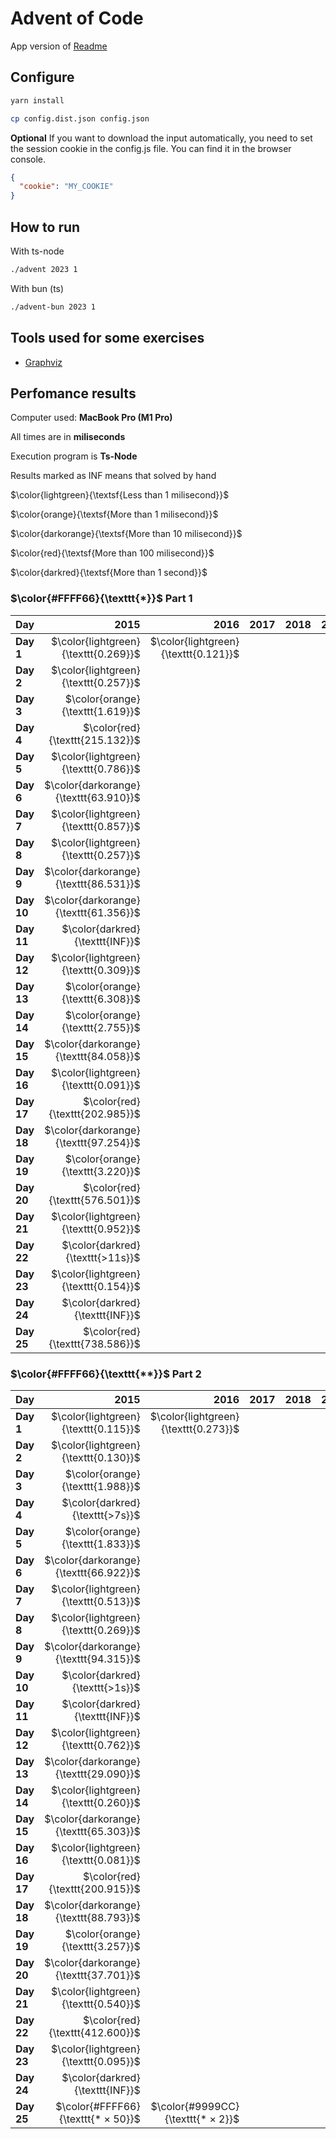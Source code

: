# Advent of Code

App version of [Readme](./README.app.md)

## Configure

```sh
yarn install
```

```sh
cp config.dist.json config.json
```

**Optional** If you want to download the input automatically, you need to set the session cookie in the config.js file. You can find it in the browser console.

```json
{
  "cookie": "MY_COOKIE"
}
```

## How to run

With ts-node

```sh
./advent 2023 1
```

With bun (ts)

```sh
./advent-bun 2023 1
```

## Tools used for some exercises

* [Graphviz](https://graphviz.org)

## Perfomance results

Computer used: **MacBook Pro (M1 Pro)**

All times are in **miliseconds**

Execution program is **Ts-Node**

Results marked as INF means that solved by hand

$\color{lightgreen}{\textsf{Less than 1 milisecond}}$

$\color{orange}{\textsf{More than 1 milisecond}}$

$\color{darkorange}{\textsf{More than 10 milisecond}}$

$\color{red}{\textsf{More than 100 milisecond}}$

$\color{darkred}{\textsf{More than 1 second}}$



### $\color{#FFFF66}{\texttt{*}}$ Part 1

| **Day** | **2015** | **2016** | **2017** | **2018** | **2019** | **2020** | **2021** | **2022** | **2023** |
|---------|---------:|---------:|---------:|---------:|---------:|---------:|---------:|---------:|---------:|
| **Day 1** | $\color{lightgreen}{\texttt{0.269}}$ | $\color{lightgreen}{\texttt{0.121}}$ |         |         |         |         |         | $\color{lightgreen}{\texttt{0.113}}$ | $\color{lightgreen}{\texttt{0.640}}$ |
| **Day 2** | $\color{lightgreen}{\texttt{0.257}}$ |         |         |         |         |         |         | $\color{lightgreen}{\texttt{0.261}}$ | $\color{lightgreen}{\texttt{0.106}}$ |
| **Day 3** | $\color{orange}{\texttt{1.619}}$ |         |         |         |         |         |         | $\color{orange}{\texttt{1.967}}$ | $\color{lightgreen}{\texttt{0.207}}$ |
| **Day 4** | $\color{red}{\texttt{215.132}}$ |         |         |         |         |         |         | $\color{lightgreen}{\texttt{0.359}}$ | $\color{lightgreen}{\texttt{0.426}}$ |
| **Day 5** | $\color{lightgreen}{\texttt{0.786}}$ |         |         |         |         |         |         | $\color{lightgreen}{\texttt{0.394}}$ | $\color{lightgreen}{\texttt{0.364}}$ |
| **Day 6** | $\color{darkorange}{\texttt{63.910}}$ |         |         |         |         |         |         | $\color{lightgreen}{\texttt{0.503}}$ | $\color{lightgreen}{\texttt{0.047}}$ |
| **Day 7** | $\color{lightgreen}{\texttt{0.857}}$ |         |         |         |         |         |         | $\color{lightgreen}{\texttt{0.849}}$ | $\color{orange}{\texttt{2.683}}$ |
| **Day 8** | $\color{lightgreen}{\texttt{0.257}}$ |         |         |         |         |         |         | $\color{lightgreen}{\texttt{0.970}}$ | $\color{orange}{\texttt{1.333}}$ |
| **Day 9** | $\color{darkorange}{\texttt{86.531}}$ |         |         |         |         |         |         | $\color{orange}{\texttt{5.441}}$ | $\color{lightgreen}{\texttt{0.002}}$ |
| **Day 10** | $\color{darkorange}{\texttt{61.356}}$ |         |         |         |         |         |         | $\color{lightgreen}{\texttt{0.095}}$ | $\color{orange}{\texttt{1.763}}$ |
| **Day 11** | $\color{darkred}{\texttt{INF}}$ |         |         |         |         |         |         | $\color{lightgreen}{\texttt{0.298}}$ | $\color{orange}{\texttt{7.652}}$ |
| **Day 12** | $\color{lightgreen}{\texttt{0.309}}$ |         |         |         |         |         |         | $\color{orange}{\texttt{3.428}}$ | $\color{darkorange}{\texttt{23.652}}$ |
| **Day 13** | $\color{orange}{\texttt{6.308}}$ |         |         |         |         |         |         | $\color{orange}{\texttt{2.149}}$ | $\color{orange}{\texttt{2.605}}$ |
| **Day 14** | $\color{orange}{\texttt{2.755}}$ |         |         |         |         |         |         | $\color{orange}{\texttt{3.865}}$ | $\color{orange}{\texttt{3.359}}$ |
| **Day 15** | $\color{darkorange}{\texttt{84.058}}$ |         |         |         |         |         |         | $\color{darkred}{\texttt{>4s}}$ | $\color{lightgreen}{\texttt{0.928}}$ |
| **Day 16** | $\color{lightgreen}{\texttt{0.091}}$ |         |         |         |         |         |         | $\color{darkred}{\texttt{>6s}}$ | $\color{orange}{\texttt{6.538}}$ |
| **Day 17** | $\color{red}{\texttt{202.985}}$ |         |         |         |         |         |         | $\color{orange}{\texttt{7.367}}$ | $\color{red}{\texttt{731.511}}$ |
| **Day 18** | $\color{darkorange}{\texttt{97.254}}$ |         |         |         |         |         |         | $\color{orange}{\texttt{2.568}}$ | $\color{lightgreen}{\texttt{0.195}}$ |
| **Day 19** | $\color{orange}{\texttt{3.220}}$ |         |         |         |         |         |         | $\color{darkred}{\texttt{>11s}}$ | $\color{orange}{\texttt{1.710}}$ |
| **Day 20** | $\color{red}{\texttt{576.501}}$ |         |         |         |         |         |         | $\color{red}{\texttt{130.077}}$ | $\color{darkorange}{\texttt{11.904}}$ |
| **Day 21** | $\color{lightgreen}{\texttt{0.952}}$ |         |         |         |         |         |         |         | $\color{darkorange}{\texttt{47.542}}$ |
| **Day 22** | $\color{darkred}{\texttt{>11s}}$ |         |         |         |         |         |         |         | $\color{red}{\texttt{209.524}}$ |
| **Day 23** | $\color{lightgreen}{\texttt{0.154}}$ |         |         |         |         |         |         |         | $\color{orange}{\texttt{1.384}}$ |
| **Day 24** | $\color{darkred}{\texttt{INF}}$ |         |         |         |         |         |         |         | $\color{darkorange}{\texttt{33.667}}$ |
| **Day 25** | $\color{red}{\texttt{738.586}}$ |         |         |         |         |         |         |         | $\color{darkred}{\texttt{INF}}$ |


### $\color{#FFFF66}{\texttt{**}}$ Part 2

| **Day** | **2015** | **2016** | **2017** | **2018** | **2019** | **2020** | **2021** | **2022** | **2023** |
|---------|---------:|---------:|---------:|---------:|---------:|---------:|---------:|---------:|---------:|
| **Day 1** | $\color{lightgreen}{\texttt{0.115}}$ | $\color{lightgreen}{\texttt{0.273}}$ |         |         |         |         |         | $\color{lightgreen}{\texttt{0.102}}$ | $\color{orange}{\texttt{1.598}}$ |
| **Day 2** | $\color{lightgreen}{\texttt{0.130}}$ |         |         |         |         |         |         | $\color{lightgreen}{\texttt{0.246}}$ | $\color{lightgreen}{\texttt{0.103}}$ |
| **Day 3** | $\color{orange}{\texttt{1.988}}$ |         |         |         |         |         |         | $\color{lightgreen}{\texttt{0.325}}$ | $\color{lightgreen}{\texttt{0.106}}$ |
| **Day 4** | $\color{darkred}{\texttt{>7s}}$ |         |         |         |         |         |         | $\color{lightgreen}{\texttt{0.219}}$ | $\color{lightgreen}{\texttt{0.475}}$ |
| **Day 5** | $\color{orange}{\texttt{1.833}}$ |         |         |         |         |         |         | $\color{lightgreen}{\texttt{0.430}}$ | $\color{darkred}{\texttt{>8m}}$ |
| **Day 6** | $\color{darkorange}{\texttt{66.922}}$ |         |         |         |         |         |         | $\color{orange}{\texttt{2.169}}$ | $\color{lightgreen}{\texttt{0.041}}$ |
| **Day 7** | $\color{lightgreen}{\texttt{0.513}}$ |         |         |         |         |         |         | $\color{lightgreen}{\texttt{0.451}}$ | $\color{orange}{\texttt{5.344}}$ |
| **Day 8** | $\color{lightgreen}{\texttt{0.269}}$ |         |         |         |         |         |         | $\color{orange}{\texttt{3.299}}$ | $\color{orange}{\texttt{6.380}}$ |
| **Day 9** | $\color{darkorange}{\texttt{94.315}}$ |         |         |         |         |         |         | $\color{orange}{\texttt{6.718}}$ | $\color{lightgreen}{\texttt{0.001}}$ |
| **Day 10** | $\color{darkred}{\texttt{>1s}}$ |         |         |         |         |         |         | $\color{lightgreen}{\texttt{0.186}}$ | $\color{orange}{\texttt{6.533}}$ |
| **Day 11** | $\color{darkred}{\texttt{INF}}$ |         |         |         |         |         |         | $\color{darkorange}{\texttt{46.745}}$ | $\color{orange}{\texttt{5.165}}$ |
| **Day 12** | $\color{lightgreen}{\texttt{0.762}}$ |         |         |         |         |         |         | $\color{orange}{\texttt{3.141}}$ | $\color{red}{\texttt{528.548}}$ |
| **Day 13** | $\color{darkorange}{\texttt{29.090}}$ |         |         |         |         |         |         | $\color{orange}{\texttt{1.099}}$ | $\color{lightgreen}{\texttt{0.569}}$ |
| **Day 14** | $\color{lightgreen}{\texttt{0.260}}$ |         |         |         |         |         |         | $\color{darkorange}{\texttt{16.992}}$ | $\color{red}{\texttt{482.525}}$ |
| **Day 15** | $\color{darkorange}{\texttt{65.303}}$ |         |         |         |         |         |         | $\color{darkred}{\texttt{>26s}}$ | $\color{orange}{\texttt{1.341}}$ |
| **Day 16** | $\color{lightgreen}{\texttt{0.081}}$ |         |         |         |         |         |         | $\color{darkred}{\texttt{>3m}}$ | $\color{darkred}{\texttt{>1s}}$ |
| **Day 17** | $\color{red}{\texttt{200.915}}$ |         |         |         |         |         |         | $\color{orange}{\texttt{6.637}}$ | $\color{darkred}{\texttt{>2s}}$ |
| **Day 18** | $\color{darkorange}{\texttt{88.793}}$ |         |         |         |         |         |         | $\color{orange}{\texttt{5.666}}$ | $\color{lightgreen}{\texttt{0.112}}$ |
| **Day 19** | $\color{orange}{\texttt{3.257}}$ |         |         |         |         |         |         | $\color{darkred}{\texttt{>3m}}$ | $\color{orange}{\texttt{2.112}}$ |
| **Day 20** | $\color{darkorange}{\texttt{37.701}}$ |         |         |         |         |         |         |         | $\color{darkorange}{\texttt{17.168}}$ |
| **Day 21** | $\color{lightgreen}{\texttt{0.540}}$ |         |         |         |         |         |         |         | $\color{darkred}{\texttt{>18s}}$ |
| **Day 22** | $\color{red}{\texttt{412.600}}$ |         |         |         |         |         |         |         | $\color{darkred}{\texttt{>1m}}$ |
| **Day 23** | $\color{lightgreen}{\texttt{0.095}}$ |         |         |         |         |         |         |         | $\color{darkred}{\texttt{>5s}}$ |
| **Day 24** | $\color{darkred}{\texttt{INF}}$ |         |         |         |         |         |         |         | $\color{darkred}{\texttt{>6s}}$ |
| **Day 25** | $\color{#FFFF66}{\texttt{* × 50}}$ | $\color{#9999CC}{\texttt{* × 2}}$ |         |         |         |         |         | $\color{#9999CC}{\texttt{* × 39}}$ | $\color{#FFFF66}{\texttt{* × 50}}$ |
